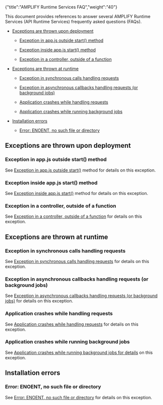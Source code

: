 {"title":"AMPLIFY Runtime Services FAQ","weight":"40"}

This document provides references to answer several AMPLIFY Runtime Services (API Runtime Services) frequently asked questions (FAQs).

* [Exceptions are thrown upon deployment](#exceptions-are-thrown-upon-deployment)

    * [Exception in app.js outside start() method](#exception-in-app.js-outside-start-method)

    * [Exception inside app.js start() method](#exception-inside-app.js-start-method)

    * [Exception in a controller, outside of a function](#exception-in-a-controller,-outside-of-a-function)

* [Exceptions are thrown at runtime](#exceptions-are-thrown-at-runtime)

    * [Exception in synchronous calls handling requests](#exception-in-synchronous-calls-handling-requests)

    * [Exception in asynchronous callbacks handling requests (or background jobs)](#exception-in-asynchronous-callbacks-handling-requests-or-background-jobs)

    * [Application crashes while handling requests](#application-crashes-while-handling-requests)

    * [Application crashes while running background jobs](#application-crashes-while-running-background-jobs)

* [Installation errors](#installation-errors)

    * [Error: ENOENT, no such file or directory](#error:-enoent,-no-such-file-or-directory)

## Exceptions are thrown upon deployment

### Exception in app.js outside start() method

See [Exception in app.js outside start()](/docs/appc/AMPLIFY_Runtime_Services/AMPLIFY_Runtime_Services_Guide/AMPLIFY_Runtime_Services_Troubleshooting/) method for details on this exception.

### Exception inside app.js start() method

See [Exception inside app.js start()](/docs/appc/AMPLIFY_Runtime_Services/AMPLIFY_Runtime_Services_Guide/AMPLIFY_Runtime_Services_Troubleshooting/) method for details on this exception.

### Exception in a controller, outside of a function

See [Exception in a controller, outside of a function](/docs/appc/AMPLIFY_Runtime_Services/AMPLIFY_Runtime_Services_Guide/AMPLIFY_Runtime_Services_Troubleshooting/) for details on this exception.

## Exceptions are thrown at runtime

### Exception in synchronous calls handling requests

See [Exception in synchronous calls handling requests](/docs/appc/AMPLIFY_Runtime_Services/AMPLIFY_Runtime_Services_Guide/AMPLIFY_Runtime_Services_Troubleshooting/) for details on this exception.

### Exception in asynchronous callbacks handling requests (or background jobs)

See [Exception in asynchronous callbacks handling requests (or background jobs)](/docs/appc/AMPLIFY_Runtime_Services/AMPLIFY_Runtime_Services_Guide/AMPLIFY_Runtime_Services_Troubleshooting/) for details on this exception.

### Application crashes while handling requests

See [Application crashes while handling requests](/docs/appc/AMPLIFY_Runtime_Services/AMPLIFY_Runtime_Services_Guide/AMPLIFY_Runtime_Services_Troubleshooting/) for details on this exception.

### Application crashes while running background jobs

See [Application crashes while running background jobs for details](/docs/appc/AMPLIFY_Runtime_Services/AMPLIFY_Runtime_Services_Guide/AMPLIFY_Runtime_Services_Troubleshooting/) on this exception.

## Installation errors

### Error: ENOENT, no such file or directory

See [Error: ENOENT, no such file or directory](/docs/appc/AMPLIFY_Runtime_Services/AMPLIFY_Runtime_Services_Guide/AMPLIFY_Runtime_Services_Troubleshooting/) for details on this exception.
